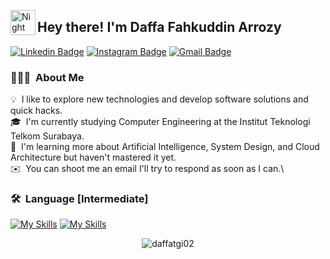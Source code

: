 <img alt="Night Coding" src="./assets/Hand%20Wave.gif" width='40' align="left"/><h2>Hey there! I'm Daffa Fahkuddin Arrozy</h2>
[![Linkedin Badge](https://img.shields.io/badge/-DaffaFakhuddinArrozy-blue?style=flat&logo=Linkedin&logoColor=white&link=https://www.linkedin.com/in/daffa-fakhuddin-arrozy-52a347254/)](https://www.linkedin.com/in/daffa-fakhuddin-arrozy-52a347254/)
[![Instagram Badge](https://img.shields.io/badge/-@daffatgi02-purple?style=flat&logo=instagram&logoColor=white&link=https://instagram.com/daffatgi02/)](https://instagram.com/daffatgi02)
[![Gmail Badge](https://img.shields.io/badge/-daffatgi02@gmail.com-c14438?style=flat&logo=Gmail&logoColor=white&link=mailto:daffatgi02@gmail.com)](mailto:daffatgi02@gmail.com)


### 👨🏻‍💻 &nbsp;About Me

💡 &nbsp;I like to explore new technologies and develop software solutions and quick hacks.\
🎓 &nbsp;I'm currently studying Computer Engineering at the Institut Teknologi Telkom Surabaya.\
🌱 &nbsp;I'm learning more about Artificial Intelligence, System Design, and Cloud Architecture but haven't mastered it yet.\
✉️ &nbsp;You can shoot me an email I'll try to respond as soon as I can.\




### 🛠 &nbsp;Language [Intermediate]
[![My Skills](https://skillicons.dev/icons?i=tailwind,react,python,vuejs&theme=light)](https://skillicons.dev)
[![My Skills](https://skillicons.dev/icons?i=html,css,js,nodejs&theme=light)](https://skillicons.dev)


<p align="center"> <img src="https://github-readme-stats.vercel.app/api?username=daffatgi02&show_icons=true&theme=gotham" alt="daffatgi02" />
  
